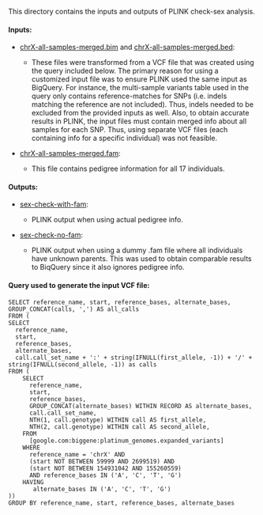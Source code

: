 This directory contains the inputs and outputs of PLINK check-sex analysis.

#### Inputs:
  * [chrX-all-samples-merged.bim](chrX-all-samples-merged.bim) and [chrX-all-samples-merged.bed](chrX-all-samples-merged.bed):
    * These files were transformed from a VCF file that was created using
      the query included below. The primary reason for using a customized input
      file was to ensure PLINK used the same input as BigQuery. For instance,
      the multi-sample variants table used in the query only contains
      reference-matches for SNPs (i.e. indels matching the reference are not
      included). Thus, indels needed to be excluded from the provided inputs
      as well.
      Also, to obtain accurate results in PLINK, the input files must
      contain merged info about all samples for each SNP. Thus, using
      separate VCF files (each containing info for a specific individual)
      was not feasible.

  * [chrX-all-samples-merged.fam](chrX-all-samples-merged.fam):
    * This file contains pedigree information for all 17 individuals.

#### Outputs:
  * [sex-check-with-fam](sex-check-with-fam.sexcheck):
    * PLINK output when using actual pedigree info.

  * [sex-check-no-fam](sex-check-no-fam.sexcheck):
    * PLINK output when using a dummy .fam file where all individuals have
      unknown parents. This was used to obtain comparable results to
      BiqQuery since it also ignores pedigree info.

#### Query used to generate the input VCF file:
    SELECT reference_name, start, reference_bases, alternate_bases,
    GROUP_CONCAT(calls, ',') AS all_calls
    FROM (
    SELECT
      reference_name,
      start,
      reference_bases,
      alternate_bases,
      call.call_set_name + ':' + string(IFNULL(first_allele, -1)) + '/' + string(IFNULL(second_allele, -1)) as calls
    FROM (
        SELECT
          reference_name,
          start,
          reference_bases,
          GROUP_CONCAT(alternate_bases) WITHIN RECORD AS alternate_bases,
          call.call_set_name,
          NTH(1, call.genotype) WITHIN call AS first_allele,
          NTH(2, call.genotype) WITHIN call AS second_allele,
        FROM
          [google.com:biggene:platinum_genomes.expanded_variants]
        WHERE
          reference_name = 'chrX' AND
          (start NOT BETWEEN 59999 AND 2699519) AND
          (start NOT BETWEEN 154931042 AND 155260559)
          AND reference_bases IN ('A', 'C', 'T', 'G')
        HAVING
           alternate_bases IN ('A', 'C', 'T', 'G')
    ))
    GROUP BY reference_name, start, reference_bases, alternate_bases
